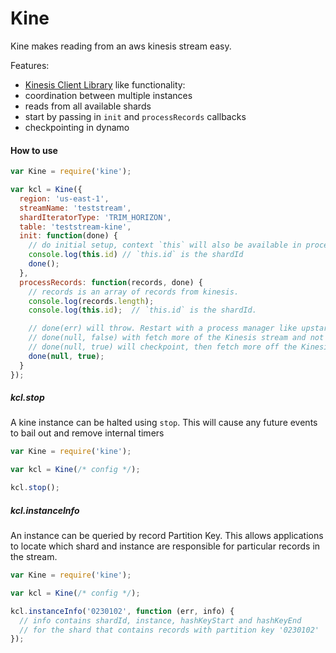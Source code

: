 # Kine

Kine makes reading from an aws kinesis stream easy.

Features:

 - [Kinesis Client Library]() like functionality:
  - coordination between multiple instances
  - reads from all available shards
  - start by passing in `init` and `processRecords` callbacks
  - checkpointing in dynamo


#### How to use


```js
var Kine = require('kine');

var kcl = Kine({
  region: 'us-east-1',
  streamName: 'teststream',
  shardIteratorType: 'TRIM_HORIZON',
  table: 'teststream-kine',
  init: function(done) {
    // do initial setup, context `this` will also be available in processRecords
    console.log(this.id) // `this.id` is the shardId
    done();
  },
  processRecords: function(records, done) {
    // records is an array of records from kinesis.
    console.log(records.length);
    console.log(this.id);  // `this.id` is the shardId.

    // done(err) will throw. Restart with a process manager like upstart
    // done(null, false) with fetch more of the Kinesis stream and not checkpoint
    // done(null, true) will checkpoint, then fetch more off the Kinesis stream.
    done(null, true);
  }
});


```

##### kcl.stop

A kine instance can be halted using `stop`. This will cause any future events to bail out and
remove internal timers

```js
var Kine = require('kine');

var kcl = Kine(/* config */);

kcl.stop();
```

##### kcl.instanceInfo

An instance can be queried by record Partition Key. This allows applications to locate which
shard and instance are responsible for particular records in the stream.

```js
var Kine = require('kine');

var kcl = Kine(/* config */);

kcl.instanceInfo('0230102', function (err, info) {
  // info contains shardId, instance, hashKeyStart and hashKeyEnd
  // for the shard that contains records with partition key '0230102'
});
```
